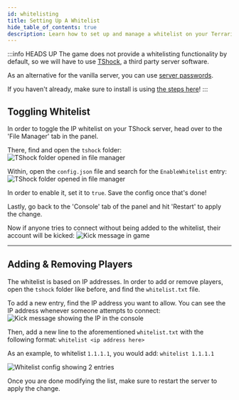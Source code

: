 ```yaml
---
id: whitelisting
title: Setting Up A Whitelist
hide_table_of_contents: true
description: Learn how to set up and manage a whitelist on your Terraria server!
---
```


:::info HEADS UP
The game does not provide a whitelisting functionality by default, so we will have to use [TShock](overview.md), a
third party server software.

As an alternative for the vanilla server, you can use [server passwords](/games/terraria/password).

If you haven't already, make sure to install is using [the steps here](overview.md)!
:::

## Toggling Whitelist

In order to toggle the IP whitelist on your TShock server, head over to the 'File Manager' tab in the panel.

There, find and open the `tshock` folder:
![TShock folder opened in file manager](/games/terraria/tshock/whitelisting/folder.png)

Within, open the `config.json` file and search for the `EnableWhitelist` entry:
![TShock folder opened in file manager](/games/terraria/tshock/whitelisting/config.png)

In order to enable it, set it to `true`. Save the config once that's done!

Lastly, go back to the 'Console' tab of the panel and hit 'Restart' to apply the change.

Now if anyone tries to connect without being added to the whitelist, their account will be kicked:
![Kick message in game](/games/terraria/tshock/whitelisting/kicked.png)

---

## Adding & Removing Players

The whitelist is based on IP addresses. In order to add or remove players, open the `tshock` folder like before, and
find the `whitelist.txt` file.

To add a new entry, find the IP address you want to allow. You can see the IP address whenever someone attempts to
connect:
![Kick message showing the IP in the console](/games/terraria/tshock/whitelisting/console.png)

Then, add a new line to the aforementioned `whitelist.txt` with the following format: `whitelist <ip address here>`

As an example, to whitelist `1.1.1.1`, you would add: `whitelist 1.1.1.1`

![Whitelist config showing 2 entries](/games/terraria/tshock/whitelisting/file.png)

Once you are done modifying the list, make sure to restart the server to apply the change.
